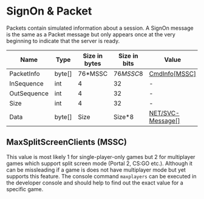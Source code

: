 # SignOn & Packet

Packets contain simulated information about a session. A SignOn message is the same as a Packet message but only appears once at the very beginning to indicate that the server is ready.

| Name | Type | Size in bytes | Size in bits | Value |
| --- | --- | --- | --- | --- |
| PacketInfo | byte[] | 76*MSSC | 76*MSSC*8 | [CmdInfo[MSSC]](/classes/cmdinfo.md) |
| InSequence | int | 4 | 32 | - |
| OutSequence | int | 4 | 32 | - |
| Size | int | 4 | 32 | - |
| Data | byte[] | Size | Size*8 | [NET/SVC-Message[]](/classes/netsvc.md) |

## MaxSplitScreenClients (MSSC)

This value is most likely 1 for single-player-only games but 2 for multiplayer games which support split screen mode (Portal 2, CS:GO etc.). Although it can be missleading if a game is does not have multiplayer mode but yet supports this feature. The console command `maxplayers` can be executed in the developer console and should help to find out the exact value for a specific game.
